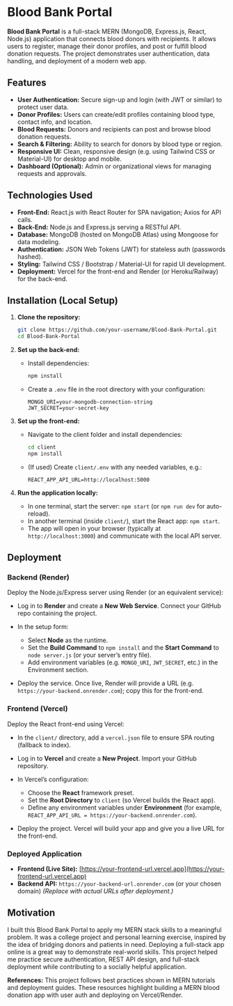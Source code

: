 # Blood Bank Portal

**Blood Bank Portal** is a full-stack MERN (MongoDB, Express.js, React, Node.js) application that connects blood donors with recipients. It allows users to register, manage their donor profiles, and post or fulfill blood donation requests. The project demonstrates user authentication, data handling, and deployment of a modern web app.

## Features

- **User Authentication:** Secure sign-up and login (with JWT or similar) to protect user data.
- **Donor Profiles:** Users can create/edit profiles containing blood type, contact info, and location.
- **Blood Requests:** Donors and recipients can post and browse blood donation requests.
- **Search & Filtering:** Ability to search for donors by blood type or region.
- **Responsive UI:** Clean, responsive design (e.g. using Tailwind CSS or Material-UI) for desktop and mobile.
- **Dashboard (Optional):** Admin or organizational views for managing requests and approvals.

## Technologies Used

- **Front-End:** React.js with React Router for SPA navigation; Axios for API calls.
- **Back-End:** Node.js and Express.js serving a RESTful API.
- **Database:** MongoDB (hosted on MongoDB Atlas) using Mongoose for data modeling.
- **Authentication:** JSON Web Tokens (JWT) for stateless auth (passwords hashed).
- **Styling:** Tailwind CSS / Bootstrap / Material-UI for rapid UI development.
- **Deployment:** Vercel for the front-end and Render (or Heroku/Railway) for the back-end.

## Installation (Local Setup)

1. **Clone the repository:**
   ```bash
   git clone https://github.com/your-username/Blood-Bank-Portal.git
   cd Blood-Bank-Portal
   ```
2. **Set up the back-end:**

   - Install dependencies:
     ```bash
     npm install
     ```
   - Create a `.env` file in the root directory with your configuration:

     ```
     MONGO_URI=your-mongodb-connection-string
     JWT_SECRET=your-secret-key
     ```

3. **Set up the front-end:**

   - Navigate to the client folder and install dependencies:

     ```bash
     cd client
     npm install
     ```

   - (If used) Create `client/.env` with any needed variables, e.g.:

     ```
     REACT_APP_API_URL=http://localhost:5000
     ```

4. **Run the application locally:**

   - In one terminal, start the server: `npm start` (or `npm run dev` for auto-reload).
   - In another terminal (inside `client/`), start the React app: `npm start`.
   - The app will open in your browser (typically at `http://localhost:3000`) and communicate with the local API server.

## Deployment

### Backend (Render)

Deploy the Node.js/Express server using Render (or an equivalent service):

- Log in to **Render** and create a **New Web Service**. Connect your GitHub repo containing the project.
- In the setup form:

  - Select **Node** as the runtime.
  - Set the **Build Command** to `npm install` and the **Start Command** to `node server.js` (or your server’s entry file).
  - Add environment variables (e.g. `MONGO_URI`, `JWT_SECRET`, etc.) in the Environment section.

- Deploy the service. Once live, Render will provide a URL (e.g. `https://your-backend.onrender.com`); copy this for the front-end.

### Frontend (Vercel)

Deploy the React front-end using Vercel:

- In the `client/` directory, add a `vercel.json` file to ensure SPA routing (fallback to index).
- Log in to **Vercel** and create a **New Project**. Import your GitHub repository.
- In Vercel’s configuration:

  - Choose the **React** framework preset.
  - Set the **Root Directory** to `client` (so Vercel builds the React app).
  - Define any environment variables under **Environment** (for example, `REACT_APP_API_URL = https://your-backend.onrender.com`).

- Deploy the project. Vercel will build your app and give you a live URL for the front-end.

### Deployed Application

- **Frontend (Live Site):** [https://your-frontend-url.vercel.app](https://your-frontend-url.vercel.app)
- **Backend API:** `https://your-backend-url.onrender.com` (or your chosen domain)
  _(Replace with actual URLs after deployment.)_

## Motivation

I built this Blood Bank Portal to apply my MERN stack skills to a meaningful problem. It was a college project and personal learning exercise, inspired by the idea of bridging donors and patients in need. Deploying a full-stack app online is a great way to demonstrate real-world skills. This project helped me practice secure authentication, REST API design, and full-stack deployment while contributing to a socially helpful application.

**References:** This project follows best practices shown in MERN tutorials and deployment guides. These resources highlight building a MERN blood donation app with user auth and deploying on Vercel/Render.
